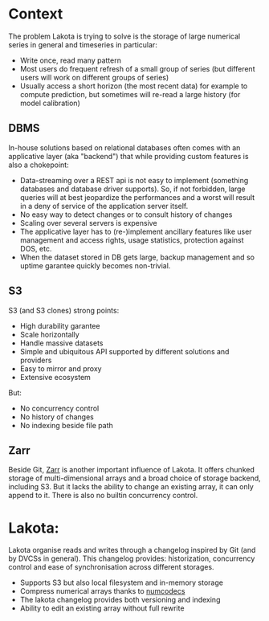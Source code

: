 

# Context

The problem Lakota is trying to solve is the storage of large
numerical series in general and timeseries in particular:

- Write once, read many pattern
- Most users do frequent refresh of a small group of series (but
  different users will work on different groups of series)
- Usually access a short horizon (the most recent data) for example to
  compute prediction, but sometimes will re-read a large history (for
  model calibration)


## DBMS

In-house solutions based on relational databases often comes with an
applicative layer (aka "backend") that while providing custom features
is also a chokepoint:

- Data-streaming over a REST api is not easy to implement (something
  databases and database driver supports). So, if not forbidden, large
  queries will at best jeopardize the performances and a worst will
  result in a deny of service of the application server itself.
- No easy way to detect changes or to consult history of changes
- Scaling over several servers is expensive
- The applicative layer has to (re-)implement ancillary features like
  user management and access rights, usage statistics, protection
  against DOS, etc.
- When the dataset stored in DB gets large, backup management and so
  uptime garantee quickly becomes non-trivial.


## S3

S3 (and S3 clones) strong points:

- High durability garantee
- Scale horizontally
- Handle massive datasets
- Simple and ubiquitous API supported by different solutions and providers
- Easy to mirror and proxy
- Extensive ecosystem 

But:

- No concurrency control
- No history of changes
- No indexing beside file path


## Zarr

Beside Git, [Zarr](zarr.readthedocs.io/) is another important
influence of Lakota. It offers chunked storage of multi-dimensional
arrays and a broad choice of storage backend, including S3. But it
lacks the ability to change an existing array, it can only append to
it. There is also no builtin concurrency control.


# Lakota:

Lakota organise reads and writes through a changelog inspired by Git
(and by DVCSs in general). This changelog provides: historization,
concurrency control and ease of synchronisation across different
storages.

- Supports S3 but also local filesystem and in-memory storage
- Compress numerical arrays thanks to [numcodecs](https://numcodecs.readthedocs.io)
- The lakota changelog provides both versioning and indexing
- Ability to edit an existing array without full rewrite

